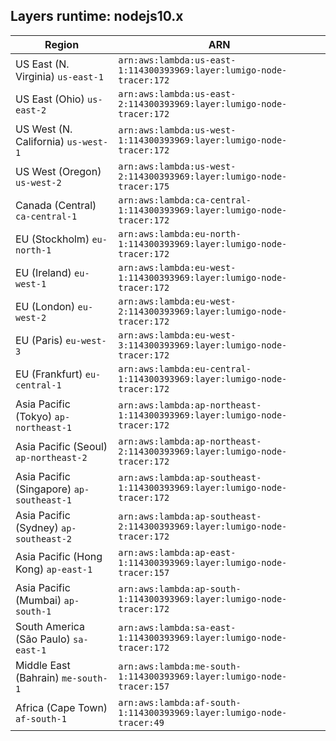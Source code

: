 Layers runtime: nodejs10.x
----
| Region | ARN |
| --- | --- |
|US East (N. Virginia)  `us-east-1`|`arn:aws:lambda:us-east-1:114300393969:layer:lumigo-node-tracer:172`|
|US East (Ohio)  `us-east-2`|`arn:aws:lambda:us-east-2:114300393969:layer:lumigo-node-tracer:172`|
|US West (N. California)  `us-west-1`|`arn:aws:lambda:us-west-1:114300393969:layer:lumigo-node-tracer:172`|
|US West (Oregon)  `us-west-2`|`arn:aws:lambda:us-west-2:114300393969:layer:lumigo-node-tracer:175`|
|Canada (Central)  `ca-central-1`|`arn:aws:lambda:ca-central-1:114300393969:layer:lumigo-node-tracer:172`|
|EU (Stockholm)  `eu-north-1`|`arn:aws:lambda:eu-north-1:114300393969:layer:lumigo-node-tracer:172`|
|EU (Ireland)  `eu-west-1`|`arn:aws:lambda:eu-west-1:114300393969:layer:lumigo-node-tracer:172`|
|EU (London)  `eu-west-2`|`arn:aws:lambda:eu-west-2:114300393969:layer:lumigo-node-tracer:172`|
|EU (Paris)  `eu-west-3`|`arn:aws:lambda:eu-west-3:114300393969:layer:lumigo-node-tracer:172`|
|EU (Frankfurt)  `eu-central-1`|`arn:aws:lambda:eu-central-1:114300393969:layer:lumigo-node-tracer:172`|
|Asia Pacific (Tokyo)  `ap-northeast-1`|`arn:aws:lambda:ap-northeast-1:114300393969:layer:lumigo-node-tracer:172`|
|Asia Pacific (Seoul)  `ap-northeast-2`|`arn:aws:lambda:ap-northeast-2:114300393969:layer:lumigo-node-tracer:172`|
|Asia Pacific (Singapore)  `ap-southeast-1`|`arn:aws:lambda:ap-southeast-1:114300393969:layer:lumigo-node-tracer:172`|
|Asia Pacific (Sydney)  `ap-southeast-2`|`arn:aws:lambda:ap-southeast-2:114300393969:layer:lumigo-node-tracer:172`|
|Asia Pacific (Hong Kong)  `ap-east-1`|`arn:aws:lambda:ap-east-1:114300393969:layer:lumigo-node-tracer:157`|
|Asia Pacific (Mumbai)  `ap-south-1`|`arn:aws:lambda:ap-south-1:114300393969:layer:lumigo-node-tracer:172`|
|South America (São Paulo)  `sa-east-1`|`arn:aws:lambda:sa-east-1:114300393969:layer:lumigo-node-tracer:172`|
|Middle East (Bahrain)  `me-south-1`|`arn:aws:lambda:me-south-1:114300393969:layer:lumigo-node-tracer:157`|
|Africa (Cape Town)  `af-south-1`|`arn:aws:lambda:af-south-1:114300393969:layer:lumigo-node-tracer:49`|
